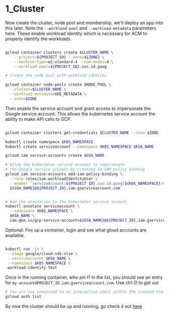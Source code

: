 # 1_Cluster

Now create the cluster, node pool and membership, we'll deploy an app into this later. Note the `--workload-pool` and `--workload-metadata` parameters here. These enable workload identity which is necessary for ACM to properly identify the workloads. 

```bash

gcloud container clusters create $CLUSTER_NAME \
    --project=${PROJECT_ID} --zone=${ZONE} \
    --machine-type=e2-standard-4 --num-nodes=4 \
    --workload-pool=${PROJECT_ID}.svc.id.goog

# Create the node pool with workload identity

gcloud container node-pools create $NODE_POOL \
  --cluster=$CLUSTER_NAME \
  --workload-metadata=GKE_METADATA \
  --zone=$ZONE
```

Then enable the service account and grant access to impersonate the Google service account. This allows the kubernetes service account the ability to make API calls to GCP.  

```bash

gcloud container clusters get-credentials $CLUSTER_NAME --zone $ZONE

kubectl create namespace $K8S_NAMESPACE
kubectl create serviceaccount --namespace $K8S_NAMESPACE $KSA_NAME

gcloud iam service-accounts create $GSA_NAME

# Allow the Kubernetes service account to impersonate 
# the Google service account by creating an IAM policy binding
gcloud iam service-accounts add-iam-policy-binding \
  --role roles/iam.workloadIdentityUser \
  --member "serviceAccount:${PROJECT_ID}.svc.id.goog[${K8S_NAMESPACE}/${KSA_NAME}]" \
  ${GSA_NAME}@${PROJECT_ID}.iam.gserviceaccount.com


# Add the annotation to the Kubernetes service account,
kubectl annotate serviceaccount \
  --namespace $K8S_NAMESPACE \
  $KSA_NAME \
  iam.gke.io/gcp-service-account=${GSA_NAME}@${PROJECT_ID}.iam.gserviceaccount.com

```


Optional: Fire up a container, login and see what gloud accounts are available.

```bash

kubectl run -it \
 --image google/cloud-sdk:slim \
 --serviceaccount $KSA_NAME \
 --namespace $K8S_NAMESPACE \
 workload-identity-test
```

Once in the running container, who am I? In the list, you should see an entry for `my-account@PROJECT_ID.iam.gserviceaccount.com`. Use ctrl-D to get out
```bash
# You are now connected to an interactive shell within the created Pod. Run the following command inside the Pod:
gcloud auth list

```

By now the cluster should be up and running, go check it out [here](https://console.cloud.google.com/kubernetes/list)


